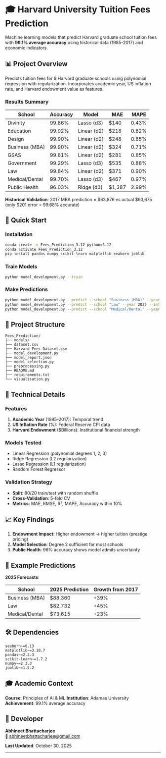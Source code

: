 # 🎓 Harvard University Tuition Fees Prediction

Machine learning models that predict Harvard graduate school tuition fees with **99.1% average accuracy** using historical data (1985-2017) and economic indicators.

## 📊 Project Overview

Predicts tuition fees for 9 Harvard graduate schools using polynomial regression with regularization. Incorporates academic year, US inflation rate, and Harvard endowment value as features.

### Results Summary

| School | Accuracy | Model | MAE | MAPE |
|--------|----------|-------|-----|------|
| Divinity | 99.86% | Lasso (d3) | $140 | 0.43% |
| Education | 99.92% | Linear (d2) | $218 | 0.62% |
| Design | 99.90% | Linear (d2) | $248 | 0.65% |
| Business (MBA) | 99.90% | Linear (d2) | $324 | 0.71% |
| GSAS | 99.81% | Linear (d2) | $281 | 0.85% |
| Government | 99.29% | Lasso (d3) | $535 | 0.88% |
| Law | 99.84% | Linear (d2) | $371 | 0.90% |
| Medical/Dental | 99.70% | Lasso (d3) | $467 | 0.97% |
| Public Health | 96.03% | Ridge (d3) | $1,387 | 2.99% |

**Historical Validation**: 2017 MBA prediction = $63,876 vs actual $63,675 (only $201 error = 99.68% accurate)

## 🚀 Quick Start

### Installation

```bash
conda create -n Fees_Prediction_3.12 python=3.12
conda activate Fees_Prediction_3.12
pip install pandas numpy scikit-learn matplotlib seaborn joblib
```

### Train Models

```bash
python model_development.py --train
```

### Make Predictions

```bash
python model_development.py --predict --school "Business (MBA)" --year 2025
python model_development.py --predict --school "Law" --year 2025 --inflation 3.5 --endowment 50.0
python model_development.py --predict --school "Medical/Dental" --year 2030
```

## 📁 Project Structure

```
Fees_Prediction/
├── models/
├── dataset.csv
├── Harvard Fees Dataset.csv
├── model_development.py
├── model_report.json
├── model_selection.py
├── preprocessing.py
├── README.md
├── requirements.txt
└── visualisation.py
```

## 🔧 Technical Details

### Features

1. **Academic Year** (1985-2017): Temporal trend
2. **US Inflation Rate** (%): Federal Reserve CPI data  
3. **Harvard Endowment** ($Billions): Institutional financial strength

### Models Tested

- Linear Regression (polynomial degrees 1, 2, 3)
- Ridge Regression (L2 regularization)
- Lasso Regression (L1 regularization)  
- Random Forest Regressor

### Validation Strategy

- **Split**: 80/20 train/test with random shuffle
- **Cross-Validation**: 5-fold CV
- **Metrics**: MAE, RMSE, R², MAPE, Accuracy within 10%

## 📈 Key Findings

1. **Endowment Impact**: Higher endowment → higher tuition (prestige pricing)
2. **Model Selection**: Degree 2 sufficient for most schools
3. **Public Health**: 96% accuracy shows model admits uncertainty

## 🎯 Example Predictions

**2025 Forecasts**:

| School | 2025 Prediction | Growth from 2017 |
|--------|----------------|------------------|
| Business (MBA) | $88,360 | +39% |
| Law | $82,732 | +45% |
| Medical/Dental | $73,615 | +23% |

## 🛠️ Dependencies

```
seaborn~=0.13
matplotlib~=3.10.7
pandas~=2.3.3
scikit-learn~=1.7.2
numpy~=2.3.3
joblib~=1.5.2
```

## 🎓 Academic Context

**Course**: Principles of AI & ML
**Institution**: Adamas University  
**Achievement**: 99.1% average accuracy

## 👤 Developer

**Abhineet Bhattacharjee**  
📧 abhineetbhattacharjee@gmail.com

**Last Updated**: October 30, 2025

***
